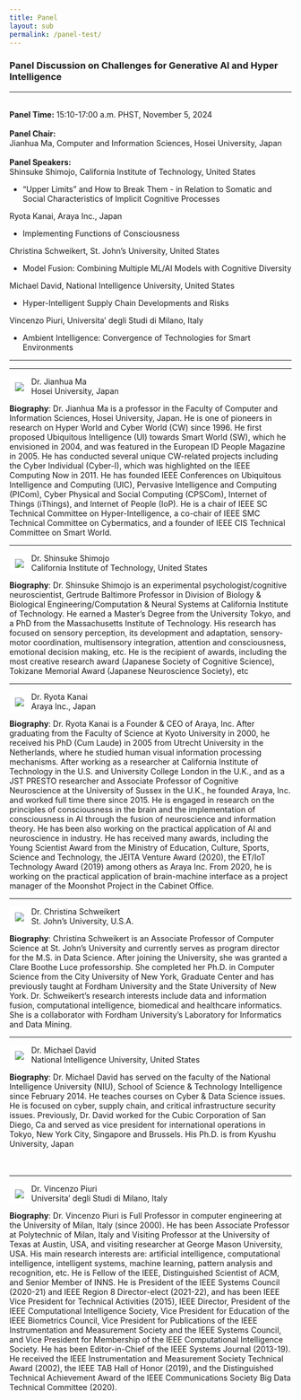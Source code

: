 ```yaml
---
title: Panel
layout: sub
permalink: /panel-test/
--- 
```


<h3>Panel Discussion on Challenges for Generative AI and Hyper Intelligence</h3>
<hr/>
<br/><b>Panel Time:</b> 15:10-17:00 a.m. PHST, November 5, 2024
<br/> <br/><b>Panel Chair: </b>
<br/>Jianhua Ma, Computer and Information Sciences, Hosei University, Japan
<br/><br/><b>Panel Speakers: </b>
<br/>Shinsuke Shimojo, California Institute of Technology, United States
<ul><li>	“Upper Limits” and How to Break Them - in Relation to Somatic and Social Characteristics of Implicit Cognitive Processes
 </li></ul>
 Ryota Kanai, Araya Inc., Japan
<ul><li>		Implementing Functions of Consciousness 
 </li></ul>Christina Schweikert, St. John’s University, United States
<ul><li>		Model Fusion: Combining Multiple ML/AI Models with Cognitive Diversity 
 
 </li></ul>Michael David, National Intelligence University, United States
<ul><li>		Hyper-Intelligent Supply Chain Developments and Risks 
 </li></ul>Vincenzo Piuri, Universita’ degli Studi di Milano, Italy 
 <ul><li>		Ambient Intelligence: Convergence of Technologies for Smart Environments 
 </li></ul>

 <hr/>

 </p><hr/>
 <img src="/2021/assets/images/ma.jpg" align="left" style="border:10px solid white">
 Dr. Jianhua Ma<br/> Hosei University, Japan 
 <p>
 <b>Biography</b>: Dr. Jianhua Ma is a professor in the Faculty of Computer and Information Sciences, Hosei University, Japan. He is one of pioneers in research on Hyper World and Cyber World (CW) since 1996. He first proposed Ubiquitous Intelligence (UI) towards Smart World (SW), which he envisioned in 2004, and was featured in the European ID People Magazine in 2005. He has conducted several unique CW-related projects including the Cyber Individual (Cyber-I), which was highlighted on the IEEE Computing Now in 2011. He has founded IEEE Conferences on Ubiquitous Intelligence and Computing (UIC), Pervasive Intelligence and Computing (PICom), Cyber Physical and Social Computing (CPSCom), Internet of Things (iThings), and Internet of People (IoP). He is a chair of IEEE SC Technical Committee on Hyper-Intelligence, a co-chair of IEEE SMC Technical Committee on Cybermatics, and a founder of IEEE CIS Technical Committee on Smart World.
 </p>
 
 <hr/>
<img src="/2021/assets/images/shimojo.jpg" align="left" style="border:10px solid white">
Dr. Shinsuke Shimojo<br/> California Institute of Technology, United States
<p>
 <b>Biography</b>: Dr. Shinsuke Shimojo is an experimental psychologist/cognitive neuroscientist, Gertrude Baltimore Professor in Division of Biology & Biological Engineering/Computation & Neural Systems at California Institute of Technology. He earned a Master’s Degree from the University Tokyo, and a PhD from the Massachusetts Institute of Technology.  His research has focused on sensory perception, its development and adaptation, sensory-motor coordination, multisensory integration, attention and consciousness, emotional decision making, etc. He is the recipient of awards, including the most creative research award (Japanese Society of Cognitive Science), Tokizane Memorial Award (Japanese Neuroscience Society), etc
</p>

<hr/>
<img src="/2021/assets/images/kanai.png" align="left" style="border:10px solid white">
Dr. Ryota Kanai<br/> Araya Inc., Japan
<p><b>Biography</b>: Dr. Ryota Kanai is a Founder & CEO of Araya, Inc. After graduating from the Faculty of Science at Kyoto University in 2000, he received his PhD (Cum Laude) in 2005 from Utrecht University in the Netherlands, where he studied human visual information processing mechanisms. After working as a researcher at California Institute of Technology in the U.S. and University College London in the U.K., and as a JST PRESTO researcher and Associate Professor of Cognitive Neuroscience at the University of Sussex in the U.K., he founded Araya, Inc. and worked full time there since 2015. He is engaged in research on the principles of consciousness in the brain and the implementation of consciousness in AI through the fusion of neuroscience and information theory. He has been also working on the practical application of AI and neuroscience in industry. He has received many awards, including the Young Scientist Award from the Ministry of Education, Culture, Sports, Science and Technology, the JEITA Venture Award (2020), the ET/IoT Technology Award (2019) among others as Araya Inc. From 2020, he is working on the practical application of brain-machine interface as a project manager of the Moonshot Project in the Cabinet Office.
</p><hr/>
<img src="/2021/assets/images/christinas.png" align="left" style="border:10px solid white">
Dr. Christina Schweikert
<br/>St. John’s University, U.S.A.
 <p>
<b>Biography</b>: 
Christina Schweikert is an Associate Professor of Computer Science at St. John’s University and currently serves as program director for the M.S. in Data Science. After joining the University, she was granted a Clare Boothe Luce professorship. She completed her Ph.D. in Computer Science from the City University of New York, Graduate Center and has previously taught at Fordham University and the State University of New York. Dr. Schweikert’s research interests include data and information fusion, computational intelligence, biomedical and healthcare informatics. She is a collaborator with Fordham University’s Laboratory for Informatics and Data Mining.
</p>
<hr/>
<img src="/2021/assets/images/david.png" align="left" style="border:10px solid white">
  Dr. Michael David<br/> National Intelligence University, United States
<p>
 <b>Biography</b>: Dr. Michael David has served on the faculty of the National Intelligence University (NIU), School of Science & Technology Intelligence since February 2014. He teaches courses on Cyber & Data Science issues. He is focused on cyber, supply chain, and critical infrastructure security issues. Previously, Dr. David worked for the Cubic Corporation of San Diego, Ca and served as vice president for international operations in Tokyo, New York City, Singapore and Brussels. His Ph.D. is from Kyushu University, Japan
 <br/>&nbsp;
 <br/>&nbsp;
</p>
<hr/>
<img src="/2021/assets/images/piuri.png" align="left" style="border:10px solid white">
 <p>
 Dr. Vincenzo Piuri<br/> Universita’ degli Studi di Milano, Italy 
<p><b>Biography</b>: Dr. Vincenzo Piuri is Full Professor in computer engineering at the University of Milan, Italy (since 2000). He has been Associate Professor at Polytechnic of Milan, Italy and Visiting Professor at the University of Texas at Austin, USA, and visiting researcher at George Mason University, USA. His main research interests are: artificial intelligence, computational intelligence, intelligent systems, machine learning, pattern analysis and recognition, etc. He is Fellow of the IEEE, Distinguished Scientist of ACM, and Senior Member of INNS. He is President of the IEEE Systems Council (2020-21) and IEEE Region 8 Director-elect (2021-22), and has been IEEE Vice President for Technical Activities (2015), IEEE Director, President of the IEEE Computational Intelligence Society, Vice President for Education of the IEEE Biometrics Council, Vice President for Publications of the IEEE Instrumentation and Measurement Society and the IEEE Systems Council, and Vice President for Membership of the IEEE Computational Intelligence Society. He has been Editor-in-Chief of the IEEE Systems Journal (2013-19). He received the IEEE Instrumentation and Measurement Society Technical Award (2002), the IEEE TAB Hall of Honor (2019), and the Distinguished Technical Achievement Award of the IEEE Communications Society Big Data Technical Committee (2020).
 </p>
